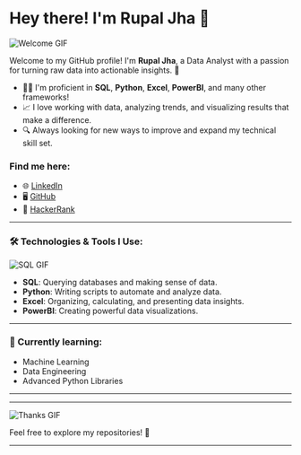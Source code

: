 # Hey there! I'm **Rupal Jha** 👋

![Welcome GIF](https://media.giphy.com/media/fAnEC88LccN7aYy4Fx/giphy.gif)

Welcome to my GitHub profile! I'm **Rupal Jha**, a Data Analyst with a passion for turning raw data into actionable insights. 🚀

- 👨‍💻 I'm proficient in **SQL**, **Python**, **Excel**, **PowerBI**, and many other frameworks!  
- 📈 I love working with data, analyzing trends, and visualizing results that make a difference.
- 🔍 Always looking for new ways to improve and expand my technical skill set.

### Find me here:
- 🌐 [LinkedIn](https://www.linkedin.com/in/rupal-jha)
- 🖥️ [GitHub](https://github.com/RupalJ-02)
- 🏅 [HackerRank](https://www.hackerrank.com/profile/rjhastudent)

---

### 🛠️ Technologies & Tools I Use:

![SQL GIF](https://media.giphy.com/media/xT9DPEdyyzPpTcLePQ/giphy.gif)
- **SQL**: Querying databases and making sense of data.
- **Python**: Writing scripts to automate and analyze data.
- **Excel**: Organizing, calculating, and presenting data insights.
- **PowerBI**: Creating powerful data visualizations.

---

### 🌱 Currently learning:
- Machine Learning
- Data Engineering
- Advanced Python Libraries

---
---

![Thanks GIF](https://media.giphy.com/media/3o6ZtWbXo1azX7q2IC/giphy.gif)

Feel free to explore my repositories! 🚀
****
